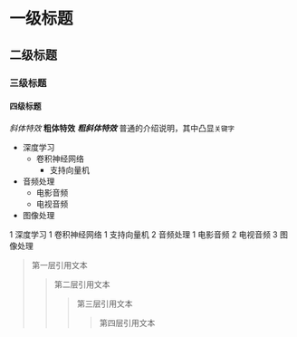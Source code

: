 # 一级标题

## 二级标题

### 三级标题

#### 四级标题

*斜体特效*
**粗体特效**
***粗斜体特效***
普通的介绍说明，其中凸显`关键字`

* 深度学习
	* 卷积神经网络
		* 支持向量机
* 音频处理
	* 电影音频 
	* 电视音频
* 图像处理

1 深度学习
	1 卷积神经网络
		1 支持向量机
2 音频处理
	1 电影音频 
	2 电视音频
3 图像处理

> 第一层引用文本
>> 第二层引用文本
>>> 第三层引用文本
>>>> 第四层引用文本

